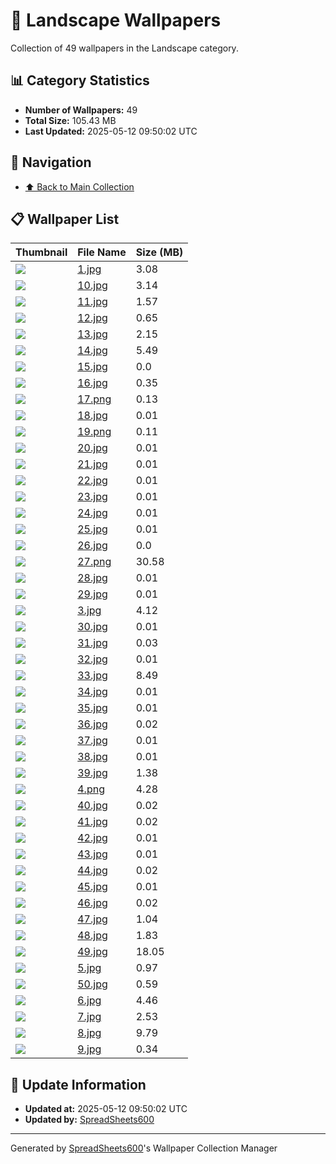# 📁 Landscape Wallpapers

Collection of 49 wallpapers in the Landscape category.

## 📊 Category Statistics
- **Number of Wallpapers:** 49
- **Total Size:** 105.43 MB
- **Last Updated:** 2025-05-12 09:50:02 UTC

## 📑 Navigation
- [⬆️ Back to Main Collection](../../README.md)

## 📋 Wallpaper List

| Thumbnail | File Name | Size (MB) |
|-----------|-----------|-----------|
| ![](1.jpg) | [1.jpg](1.jpg) | 3.08 |
| ![](10.jpg) | [10.jpg](10.jpg) | 3.14 |
| ![](11.jpg) | [11.jpg](11.jpg) | 1.57 |
| ![](12.jpg) | [12.jpg](12.jpg) | 0.65 |
| ![](13.jpg) | [13.jpg](13.jpg) | 2.15 |
| ![](14.jpg) | [14.jpg](14.jpg) | 5.49 |
| ![](15.jpg) | [15.jpg](15.jpg) | 0.0 |
| ![](16.jpg) | [16.jpg](16.jpg) | 0.35 |
| ![](17.png) | [17.png](17.png) | 0.13 |
| ![](18.jpg) | [18.jpg](18.jpg) | 0.01 |
| ![](19.png) | [19.png](19.png) | 0.11 |
| ![](20.jpg) | [20.jpg](20.jpg) | 0.01 |
| ![](21.jpg) | [21.jpg](21.jpg) | 0.01 |
| ![](22.jpg) | [22.jpg](22.jpg) | 0.01 |
| ![](23.jpg) | [23.jpg](23.jpg) | 0.01 |
| ![](24.jpg) | [24.jpg](24.jpg) | 0.01 |
| ![](25.jpg) | [25.jpg](25.jpg) | 0.01 |
| ![](26.jpg) | [26.jpg](26.jpg) | 0.0 |
| ![](27.png) | [27.png](27.png) | 30.58 |
| ![](28.jpg) | [28.jpg](28.jpg) | 0.01 |
| ![](29.jpg) | [29.jpg](29.jpg) | 0.01 |
| ![](3.jpg) | [3.jpg](3.jpg) | 4.12 |
| ![](30.jpg) | [30.jpg](30.jpg) | 0.01 |
| ![](31.jpg) | [31.jpg](31.jpg) | 0.03 |
| ![](32.jpg) | [32.jpg](32.jpg) | 0.01 |
| ![](33.jpg) | [33.jpg](33.jpg) | 8.49 |
| ![](34.jpg) | [34.jpg](34.jpg) | 0.01 |
| ![](35.jpg) | [35.jpg](35.jpg) | 0.01 |
| ![](36.jpg) | [36.jpg](36.jpg) | 0.02 |
| ![](37.jpg) | [37.jpg](37.jpg) | 0.01 |
| ![](38.jpg) | [38.jpg](38.jpg) | 0.01 |
| ![](39.jpg) | [39.jpg](39.jpg) | 1.38 |
| ![](4.png) | [4.png](4.png) | 4.28 |
| ![](40.jpg) | [40.jpg](40.jpg) | 0.02 |
| ![](41.jpg) | [41.jpg](41.jpg) | 0.02 |
| ![](42.jpg) | [42.jpg](42.jpg) | 0.01 |
| ![](43.jpg) | [43.jpg](43.jpg) | 0.01 |
| ![](44.jpg) | [44.jpg](44.jpg) | 0.02 |
| ![](45.jpg) | [45.jpg](45.jpg) | 0.01 |
| ![](46.jpg) | [46.jpg](46.jpg) | 0.02 |
| ![](47.jpg) | [47.jpg](47.jpg) | 1.04 |
| ![](48.jpg) | [48.jpg](48.jpg) | 1.83 |
| ![](49.jpg) | [49.jpg](49.jpg) | 18.05 |
| ![](5.jpg) | [5.jpg](5.jpg) | 0.97 |
| ![](50.jpg) | [50.jpg](50.jpg) | 0.59 |
| ![](6.jpg) | [6.jpg](6.jpg) | 4.46 |
| ![](7.jpg) | [7.jpg](7.jpg) | 2.53 |
| ![](8.jpg) | [8.jpg](8.jpg) | 9.79 |
| ![](9.jpg) | [9.jpg](9.jpg) | 0.34 |


## 🔄 Update Information
- **Updated at:** 2025-05-12 09:50:02 UTC
- **Updated by:** [SpreadSheets600](https://github.com/SpreadSheets600)

---
Generated by [SpreadSheets600](https://github.com/SpreadSheets600)'s Wallpaper Collection Manager
